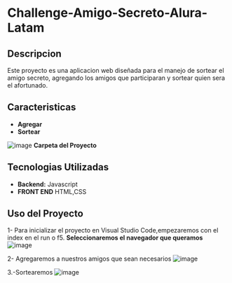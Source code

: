 # Challenge-Amigo-Secreto-Alura-Latam
## Descripcion 
Este proyecto es una aplicacion web diseñada para el manejo de sortear el amigo secreto, agregando los amigos que participaran y sortear quien sera el afortunado.

## Caracteristicas
- **Agregar**
- **Sortear**


![image](https://github.com/user-attachments/assets/ea410ea8-8564-49ca-b7aa-233bc8bc2466)
**Carpeta del Proyecto**

## Tecnologias Utilizadas
- **Backend:** Javascript
- **FRONT END** HTML,CSS

## Uso del Proyecto

1- Para inicializar el proyecto en Visual Studio Code,empezaremos con el index en el run o f5. **Seleccionaremos el navegador que queramos**
![image](https://github.com/user-attachments/assets/e30b88ae-110e-4f02-adf3-38f14bd33800)

2- Agregaremos a nuestros amigos que sean necesarios
![image](https://github.com/user-attachments/assets/d9530230-7eef-4d4e-8c53-9dfbce8b68bd)

3.-Sortearemos 
![image](https://github.com/user-attachments/assets/bd62cf49-a42d-47a9-aa3f-9b67cce6c850)
